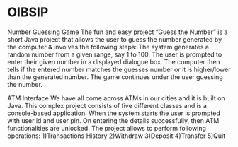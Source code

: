 # OIBSIP

Number Guessing Game
The fun and easy project “Guess the Number” is a short Java project that allows the user to guess the number generated by the computer & involves the following steps: The system generates a random number from a given range, say 1 to 100. The user is prompted to enter their given number in a displayed dialogue box. The computer then tells if the entered number matches the guesses number or it is higher/lower than the generated number. The game continues under the user guessing the number.

ATM Interface
We have all come across ATMs in our cities and it is built on Java. This complex project consists of five different classes and is a console-based application. When the system starts the user is prompted with user id and user pin. On entering the details successfully, then ATM functionalities are unlocked. The project allows to perform following operations:
1)Transactions History 2)Withdraw 3)Deposit 4)Transfer 5)Quit

